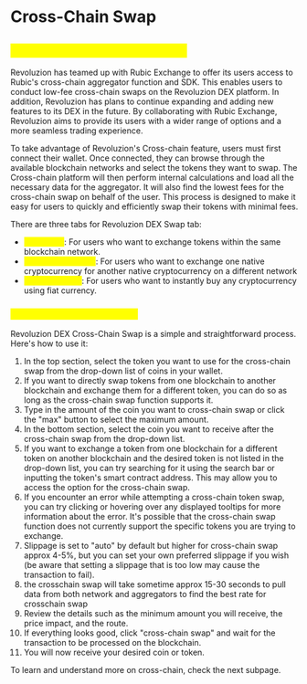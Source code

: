 # Cross-Chain Swap

## <mark style="color:yellow;">Revoluzion Cross-Chain Swap</mark>

Revoluzion has teamed up with Rubic Exchange to offer its users access to Rubic's cross-chain aggregator function and SDK. This enables users to conduct low-fee cross-chain swaps on the Revoluzion DEX platform. In addition, Revoluzion has plans to continue expanding and adding new features to its DEX in the future. By collaborating with Rubic Exchange, Revoluzion aims to provide its users with a wider range of options and a more seamless trading experience.

To take advantage of Revoluzion's Cross-chain feature, users must first connect their wallet. Once connected, they can browse through the available blockchain networks and select the tokens they want to swap. The Cross-chain platform will then perform internal calculations and load all the necessary data for the aggregator. It will also find the lowest fees for the cross-chain swap on behalf of the user. This process is designed to make it easy for users to quickly and efficiently swap their tokens with minimal fees.

There are three tabs for Revoluzion DEX Swap tab:

* <mark style="color:yellow;">**DEX Swap**</mark>: For users who want to exchange tokens within the same blockchain network.
* <mark style="color:yellow;">**Cross-chain Swap**</mark>: For users who want to exchange one native cryptocurrency for another native cryptocurrency on a different network
* <mark style="color:yellow;">**Fiat OnRamper**</mark>: For users who want to instantly buy any cryptocurrency using fiat currency.

### <mark style="color:yellow;">DEX Cross-Chain Tab Guide</mark>

Revoluzion DEX Cross-Chain Swap is a simple and straightforward process. Here's how to use it:&#x20;

1. In the top section, select the token you want to use for the cross-chain swap from the drop-down list of coins in your wallet.&#x20;
2. If you want to directly swap tokens from one blockchain to another blockchain and exchange them for a different token, you can do so as long as the cross-chain swap function supports it.
3. Type in the amount of the coin you want to cross-chain swap or click the "max" button to select the maximum amount.&#x20;
4. In the bottom section, select the coin you want to receive after the cross-chain swap from the drop-down list.
5. If you want to exchange a token from one blockchain for a different token on another blockchain and the desired token is not listed in the drop-down list, you can try searching for it using the search bar or inputting the token's smart contract address. This may allow you to access the option for the cross-chain swap.
6. If you encounter an error while attempting a cross-chain token swap, you can try clicking or hovering over any displayed tooltips for more information about the error. It's possible that the cross-chain swap function does not currently support the specific tokens you are trying to exchange.
7. Slippage is set to "auto" by default but higher for cross-chain swap approx 4-5%, but you can set your own preferred slippage if you wish (be aware that setting a slippage that is too low may cause the transaction to fail).
8. the crosschain swap will take sometime approx 15-30 seconds to pull data from both network and aggregators to find the best rate for crosschain swap
9. Review the details such as the minimum amount you will receive, the price impact, and the route.&#x20;
10. If everything looks good, click "cross-chain swap" and wait for the transaction to be processed on the blockchain.
11. You will now receive your desired coin or token.

To learn and understand more on cross-chain, check the next subpage.
